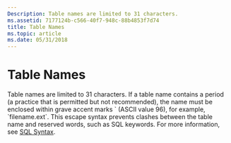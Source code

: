 ```yaml
---
Description: Table names are limited to 31 characters.
ms.assetid: 7177124b-c566-40f7-948c-88b4853f7d74
title: Table Names
ms.topic: article
ms.date: 05/31/2018
---
```


# Table Names

Table names are limited to 31 characters. If a table name contains a period (a practice that is permitted but not recommended), the name must be enclosed within grave accent marks \` (ASCII value 96), for example, \`filename.ext\`. This escape syntax prevents clashes between the table name and reserved words, such as SQL keywords. For more information, see [SQL Syntax](sql-syntax.md).

 

 



